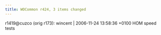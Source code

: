 ```yaml
---
title: WOCommon r424, 3 items changed
---
```


r1419@cuzco (orig r173): wincent | 2006-11-24 13:58:36 +0100 HOM speed tests

